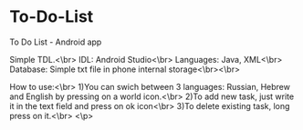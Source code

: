 # To-Do-List
To Do List - Android app
<p>
Simple TDL.<\br>
IDL: Android Studio<\br>
Languages: Java, XML<\br>
Database: Simple txt file in phone internal storage<\br><\br>

How to use:<\br>
1)You can swich between 3 languages: Russian, Hebrew and English by pressing on a world icon.<\br>
2)To add new task, just write it in the text field and press on ok icon<\br>
3)To delete existing task, long press on it.<\br>
<\p>
